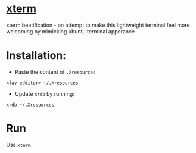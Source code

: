 # [xterm](https://en.wikipedia.org/wiki/Xterm)
xterm beatification - an attempt to make this lightweight terminal feel more welcoming by mimicking ubuntu terminal apperance

# Installation:
* Paste the content of `.Xresources`

`<fav edditor> ~/.Xresources`
* Update `xrdb` by running:

`xrdb ~/.Xresources`
# Run
Use `xterm`
